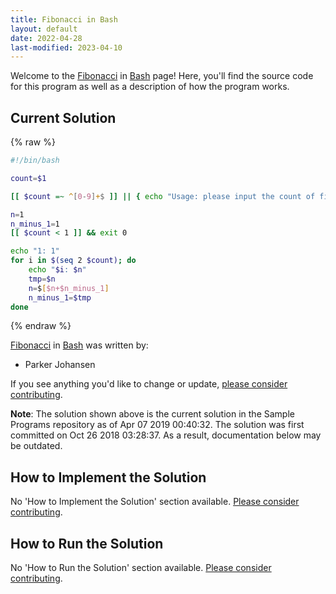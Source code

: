```yaml
---
title: Fibonacci in Bash
layout: default
date: 2022-04-28
last-modified: 2023-04-10
---
```


Welcome to the [Fibonacci](https://sampleprograms.io/projects/fibonacci) in [Bash](https://sampleprograms.io/languages/bash) page! Here, you'll find the source code for this program as well as a description of how the program works.

## Current Solution

{% raw %}

```bash
#!/bin/bash

count=$1

[[ $count =~ ^[0-9]+$ ]] || { echo "Usage: please input the count of fibonacci numbers to output"; exit 1; }

n=1
n_minus_1=1
[[ $count < 1 ]] && exit 0

echo "1: 1"
for i in $(seq 2 $count); do
    echo "$i: $n"
    tmp=$n
    n=$[$n+$n_minus_1]
    n_minus_1=$tmp
done
```

{% endraw %}

[Fibonacci](https://sampleprograms.io/projects/fibonacci) in [Bash](https://sampleprograms.io/languages/bash) was written by:

- Parker Johansen

If you see anything you'd like to change or update, [please consider contributing](https://github.com/TheRenegadeCoder/sample-programs).

**Note**: The solution shown above is the current solution in the Sample Programs repository as of Apr 07 2019 00:40:32. The solution was first committed on Oct 26 2018 03:28:37. As a result, documentation below may be outdated.

## How to Implement the Solution

No 'How to Implement the Solution' section available. [Please consider contributing](https://github.com/TheRenegadeCoder/sample-programs-website).

## How to Run the Solution

No 'How to Run the Solution' section available. [Please consider contributing](https://github.com/TheRenegadeCoder/sample-programs-website).